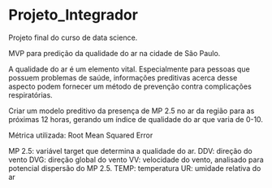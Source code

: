 # Projeto_Integrador

Projeto final do curso de data science.

MVP para predição da qualidade do ar na cidade de São Paulo.

A qualidade do ar é um elemento vital. Especialmente para pessoas que possuem problemas de saúde, informações preditivas acerca desse aspecto podem fornecer um método de prevenção contra complicações respiratórias.

Criar um modelo preditivo da presença de MP 2.5 no ar da região para as próximas 12 horas, gerando um índice de qualidade do ar que varia de 0-10.

Métrica utilizada: Root Mean Squared Error

MP 2.5: variável target que determina a qualidade do ar.
DDV: direção do vento
DVG: direção global do vento
VV: velocidade do vento, analisado para potencial dispersão do MP 2.5.
TEMP: temperatura
UR: umidade relativa do ar
